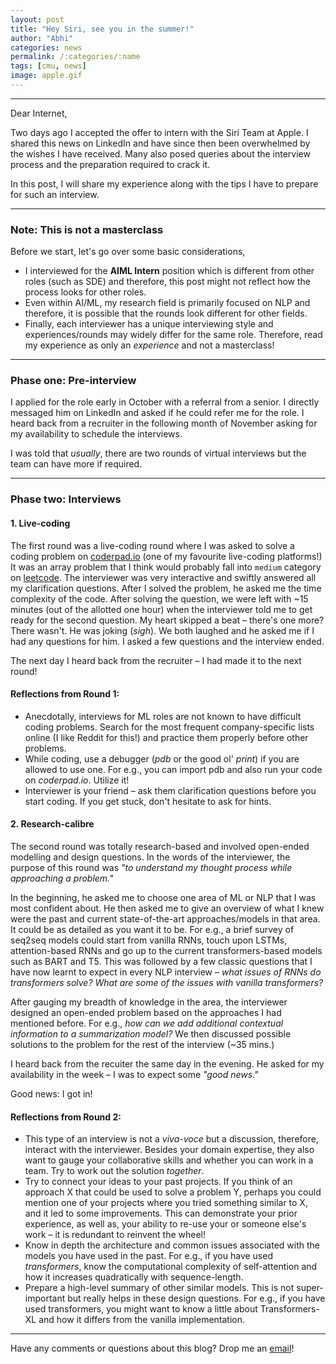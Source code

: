 ```yaml
---
layout: post
title: "Hey Siri, see you in the summer!"
author: "Abhi"
categories: news
permalink: /:categories/:name
tags: [cmu, news]
image: apple.gif
---
```


---
Dear Internet,

Two days ago I accepted the offer to intern with the Siri Team at Apple. I shared this news on LinkedIn and have since then been overwhelmed by the wishes I have received. Many also posed queries about the interview process and the preparation required to crack it.

In this post, I will share my experience along with the tips I have to prepare for such an interview.

---

### Note: This is not a masterclass

Before we start, let's go over some basic considerations,
* I interviewed for the **AIML Intern** position which is different from other roles (such as SDE) and therefore, this post might not reflect how the process looks for other roles.
* Even within AI/ML, my research field is primarily focused on NLP and therefore, it is possible that the rounds look different for other fields.
* Finally, each interviewer has a unique interviewing style and experiences/rounds may widely differ for the same role. Therefore, read my experience as only an _experience_ and not a masterclass!

---

### Phase one: Pre-interview
I applied for the role early in October with a referral from a senior. I directly messaged him on LinkedIn and asked if he could refer me for the role. I heard back from a recruiter in the following month of November asking for my availability to schedule the interviews.

I was told that _usually_, there are two rounds of virtual interviews but the team can have more if required.

---

### Phase two: Interviews

#### 1. Live-coding
The first round was a live-coding round where I was asked to solve a coding problem on [coderpad.io](https://coderpad.io) (one of my favourite live-coding platforms!) It was an array problem that I think would probably fall into `medium` category on [leetcode](https://leetcode.com). The interviewer was very interactive and swiftly answered all my clarification questions. After I solved the problem, he asked me the time complexity of the code. After solving the question, we were left with ~15 minutes (out of the allotted one hour) when the interviewer told me to get ready for the second question. My heart skipped a beat – there's one more? There wasn't. He was joking (_*sigh*_). We both laughed and he asked me if I had any questions for him. I asked a few questions and the interview ended.

The next day I heard back from the recruiter – I had made it to the next round!

<!-- #### Round one: Coding -->

#### Reflections from Round 1:
* Anecdotally, interviews for ML roles are not known to have difficult coding problems. Search for the most frequent company-specific lists online (I like Reddit for this!) and practice them properly before other problems.
* While coding, use a debugger (_pdb_ or the good ol' _print_) if you are allowed to use one. For e.g., you can import pdb and also run your code on _coderpad.io_. Utilize it!
* Interviewer is your friend – ask them clarification questions before you start coding. If you get stuck, don't hesitate to ask for hints.

#### 2. Research-calibre
The second round was totally research-based and involved open-ended modelling and design questions. In the words of the interviewer, the purpose of this round was _"to understand my thought process while approaching a problem."_

In the beginning, he asked me to choose one area of ML or NLP that I was most confident about. He then asked me to give an overview of what I knew were the past and current state-of-the-art approaches/models in that area. It could be as detailed as you want it to be. For e.g., a brief survey of seq2seq models could start from vanilla RNNs, touch upon LSTMs, attention-based RNNs and go up to the current transformers-based models such as BART and T5. This was followed by a few classic questions that I have now learnt to expect in every NLP interview – _what issues of RNNs do transformers solve?_ _What are some of the issues with vanilla transformers?_

After gauging my breadth of knowledge in the area, the interviewer designed an open-ended problem based on the approaches I had mentioned before. For e.g., _how can we add additional contextual information to a summarization model?_ We then discussed possible solutions to the problem for the rest of the interview (~35 mins.)

I heard back from the recuiter the same day in the evening. He asked for my availability in the week – I was to expect some _"good news."_

Good news: I got in!

#### Reflections from Round 2:
* This type of an interview is not a _viva-voce_ but a discussion, therefore, interact with the interviewer. Besides your domain expertise, they also want to gauge your collaborative skills and whether you can work in a team. Try to work out the solution *together*.
* Try to connect your ideas to your past projects. If you think of an approach X that could be used to solve a problem Y, perhaps you could mention one of your projects where you tried something similar to X, and it led to some improvements. This can demonstrate your prior experience, as well as, your ability to re-use your or someone else's work – it is redundant to reinvent the wheel!
* Know in depth the architecture and common issues associated with the models you have used in the past. For e.g., if you have used _transformers_, know the computational complexity of self-attention and how it increases quadratically with sequence-length.
* Prepare a high-level summary of other similar models. This is not super-important but really helps in these design questions. For e.g., if you have used transformers, you might want to know a little about Transformers-XL and how it differs from the vanilla implementation.

---

Have any comments or questions about this blog? Drop me an [email](mailto:abhesrivastava@gmail.com)!